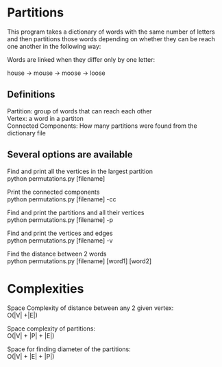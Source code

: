 # Partitions

This program takes a dictionary of words with the same number of letters and then partitions those words depending
on whether they can be reach one another in the following way:

Words are linked when they differ only by one letter:

house -> mouse -> moose -> loose

## Definitions
Partition: group of words that can reach each other<br>
Vertex: a word in a partiton<br>
Connected Components: How many partitions were found from the dictionary file<br>

## Several options are available

Find and print all the vertices in the largest partition<br>
python permutations.py [filename]

Print the connected components<br>
python permutations.py [filename] -cc

Find and print the partitions and all their vertices<br>
python permutations.py [filename] -p

Find and print the vertices and edges<br>
python permutations.py [filename] -v

Find the distance between 2 words<br>
python permutations.py [filename] [word1] [word2]

# Complexities

Space Complexity of distance between any 2 given vertex:<br>
O(|V| +|E|)

Space complexity of partitions:<br>
O(|V| + |P| + |E|)

Space for finding diameter of the partitions:<br>
O(|V| + |E| + |P|)
